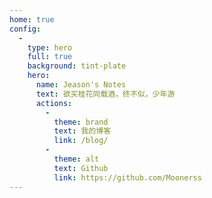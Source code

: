 ```yaml
---
home: true
config:
  -
    type: hero
    full: true
    background: tint-plate
    hero:
      name: Jeason's Notes
      text: 欲买桂花同载酒，终不似，少年游
      actions:
        -
          theme: brand
          text: 我的博客
          link: /blog/
        -
          theme: alt
          text: Github
          link: https://github.com/Moonerss
---
```

